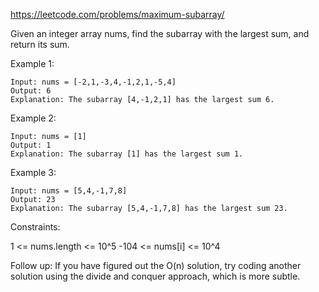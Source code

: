 https://leetcode.com/problems/maximum-subarray/

Given an integer array nums, find the subarray with the largest sum, and return its sum.

Example 1:

```
Input: nums = [-2,1,-3,4,-1,2,1,-5,4]
Output: 6
Explanation: The subarray [4,-1,2,1] has the largest sum 6.
```

Example 2:

```
Input: nums = [1]
Output: 1
Explanation: The subarray [1] has the largest sum 1.
```

Example 3:

```
Input: nums = [5,4,-1,7,8]
Output: 23
Explanation: The subarray [5,4,-1,7,8] has the largest sum 23.
```

Constraints:

1 <= nums.length <= 10^5
-104 <= nums[i] <= 10^4

Follow up: If you have figured out the O(n) solution, try coding another solution using the divide and conquer approach, which is more subtle.
